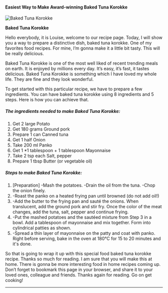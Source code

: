             

#### Easiest Way to Make Award-winning Baked Tuna Korokke

![Baked Tuna Korokke](https://img-global.cpcdn.com/recipes/4578998320365568/751x532cq70/baked-tuna-korokke-recipe-main-photo.jpg)

**Baked Tuna Korokke**

Hello everybody, it is Louise, welcome to our recipe page. Today, I will show you a way to prepare a distinctive dish, baked tuna korokke. One of my favorites food recipes. For mine, I’m gonna make it a little bit tasty. This will be really delicious.

Baked Tuna Korokke is one of the most well liked of recent trending meals on earth. It is enjoyed by millions every day. It’s easy, it’s fast, it tastes delicious. Baked Tuna Korokke is something which I have loved my whole life. They are fine and they look wonderful.

To get started with this particular recipe, we have to prepare a few ingredients. You can have baked tuna korokke using 8 ingredients and 5 steps. Here is how you can achieve that.

##### The ingredients needed to make Baked Tuna Korokke:

1.  Get 2 large Potato
2.  Get 180 grams Ground pork
3.  Prepare 1 can Canned tuna
4.  Get 1 half Onion
5.  Take 200 ml Panko
6.  Get 1 \*1 tablespoon + 1 tablespoon Mayonnaise
7.  Take 2 tsp each Salt, pepper
8.  Prepare 1 tbsp Butter (or vegetable oil)

##### Steps to make Baked Tuna Korokke:

1.  \[Preparation\] -Mash the potatoes. -Drain the oil from the tuna. -Chop the onion finely.
2.  \-Roast the panko on a heated frying pan until browned (do not add oil!)
3.  \-Add the butter to the frying pan and sauté the onions. When translucent, add the ground pork and stir fry. Once the color of the meat changes, add the tuna, salt, pepper and continue frying.
4.  \-Put the mashed potatoes and the sautéed mixture from Step 3 in a bowl. Add a tablespoon of mayonnaise and mix together. Form into cylindrical patties as shown.
5.  \-Spread a thin layer of mayonnaise on the patty and coat with panko. Right before serving, bake in the oven at 180°C for 15 to 20 minutes and it's done.

So that is going to wrap it up with this special food baked tuna korokke recipe. Thanks so much for reading. I am sure that you will make this at home. There is gonna be more interesting food in home recipes coming up. Don’t forget to bookmark this page in your browser, and share it to your loved ones, colleague and friends. Thanks again for reading. Go on get cooking!

* * *